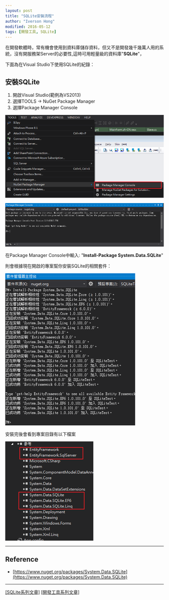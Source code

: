 ```yaml
---
layout: post
title: "SQLite安裝流程"
author: "Iverson Hong"
modified: 2016-05-12
tags: [開發工具, SQLite]
---
```


在開發軟體時，常有機會使用到資料庫儲存資料，但又不是開發幾千幾萬人用的系統，沒有開服務架Server的必要性,這時可用輕量級的資料庫"**SQLite**"，

下面為在Visual Studio下使用SQLite的紀錄：

## 安裝SQLite ##

1. 開啟Visual Studio(範例為VS2013)
2. 選擇TOOLS -> NuGet Package Manager
3. 選擇Package Manager Console

![](..\images\postImage\SQLite_Install\001.png)

![](..\images\postImage\SQLite_Install\002.png)

在Package Manager Console中輸入: "**Install-Package System.Data.SQLite**"

則會根據現在開啟的專案幫你安裝SQLite的相關套件：

![](..\images\postImage\SQLite_Install\003.png)

安裝完後會看到專案目錄有以下檔案

![](..\images\postImage\SQLite_Install\004.png)

----------

## Reference ##

- [https://www.nuget.org/packages/System.Data.SQLite](https://www.nuget.org/packages/System.Data.SQLite)

----------

[[SQLite系列文章]](http://iverson127.github.io/tags/#SQLite)
[[開發工具系列文章]](http://iverson127.github.io/tags/#開發工具)